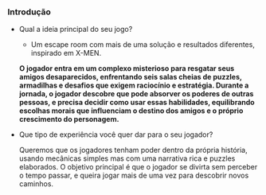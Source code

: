 ### Introdução
- Qual a ideia principal do seu jogo?
    - Um escape room com mais de uma solução e resultados diferentes, inspirado em X-MEN.     
  
  **O jogador entra em um complexo misterioso para resgatar seus amigos desaparecidos, enfrentando seis salas cheias de puzzles, armadilhas e desafios que exigem raciocínio e estratégia. Durante a jornada, o jogador           descobre que pode absorver os poderes de outras pessoas, e precisa decidir como usar essas habilidades, equilibrando escolhas morais que influenciam o destino dos amigos e o próprio crescimento do personagem.**
  
- Que tipo de experiência você quer dar para o seu jogador?

    Queremos que os jogadores tenham poder dentro da própria história, usando mecânicas simples mas com uma narrativa rica e puzzles elaborados.
    O objetivo principal é que o jogador se divirta sem perceber o tempo passar, e queira jogar mais de uma vez para descobrir novos caminhos.
    
